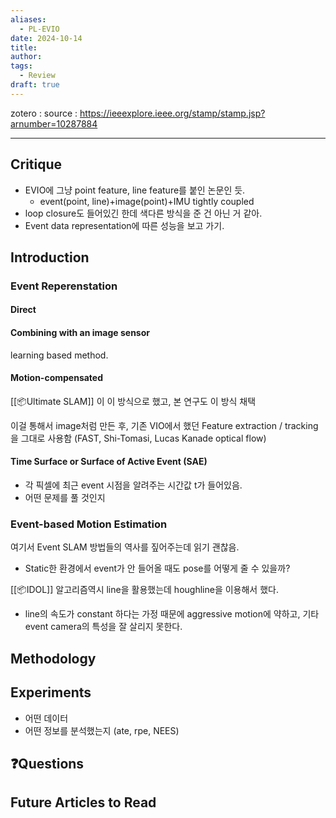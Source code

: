 ```yaml
---
aliases:
  - PL-EVIO
date: 2024-10-14
title: 
author: 
tags:
  - Review
draft: true
---
```


zotero : 
source : https://ieeexplore.ieee.org/stamp/stamp.jsp?arnumber=10287884

---
## Critique
- EVIO에 그냥 point feature, line feature를 붙인 논문인 듯.
	- event(point, line)+image(point)+IMU tightly coupled
- loop closure도 들어있긴 한데 색다른 방식을 준 건 아닌 거 같아.
- Event data representation에 따른 성능을 보고 가기.
## Introduction
### Event Reperenstation
#### Direct
#### Combining with an image sensor
learning based method.
#### Motion-compensated
[[📦️Ultimate SLAM]] 이 이 방식으로 했고, 본 연구도 이 방식 채택

이걸 통해서 image처럼 만든 후, 기존 VIO에서 했던 Feature extraction / tracking을 그대로 사용함 (FAST, Shi-Tomasi, Lucas Kanade optical flow)
#### Time Surface or Surface of Active Event (SAE)
- 각 픽셀에 최근 event 시점을 알려주는 시간값 t가 들어있음.
- 어떤 문제를 풀 것인지

### Event-based Motion Estimation
여기서 Event SLAM 방법들의 역사를 짚어주는데 읽기 괜찮음.

- Static한 환경에서 event가 안 들어올 때도 pose를 어떻게 줄 수 있을까?

[[📦️IDOL]] 알고리즘역시 line을 활용했는데 houghline을 이용해서 했다. 
-  line의 속도가 constant 하다는 가정 때문에 aggressive motion에 약하고, 기타 event camera의 특성을 잘 살리지 못한다. 
## Methodology


## Experiments
- 어떤 데이터
- 어떤 정보를 분석했는지 (ate, rpe, NEES)


## ❓️Questions

## Future Articles to Read

